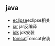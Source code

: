 ## java
- [eclipse](eclipse.md)eclipse相关
- [jar](jar.md) jar反编译
- [jdk](jdk.md) jdk安装
- [tomcat](tomcat.md)Tomcat安装